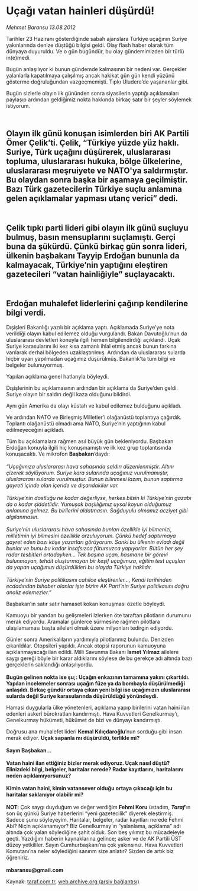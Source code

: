 # Uçağı vatan hainleri düşürdü!

*Mehmet Baransu 13.08.2012*

<div class="yazi"><p>Tarihler 23 Haziranı gösterdiğinde sabah ajanslara Türkiye uçağının Suriye yakınlarında denize düştüğü bilgisi geldi. Olay flash haber olarak tüm dünyaya duyuruldu. Ve o gün bugündür, bu olay gündemimizden bir türlü in(e)medi. </p>
<p>Bugün anlaşılıyor ki bunun gündemde kalmasının bir nedeni var. Gerçekler yalanlarla kapatılmaya çalışılmış ancak hakikat gün gün kendi yüzünü gösterme doğruluğundan vazgeçmemişti. Tıpkı Uludere’de yaşananlar gibi.</p>
<p>Bugün sizlerle olayın ilk gününden sonra siyasilerin yaptığı açıklamaları paylaşıp ardından geldiğimiz nokta hakkında birkaç satır bir şeyler söylemek istiyorum. </p>
<h2><br/>Olayın ilk günü konuşan isimlerden biri AK Partili Ömer Çelik’ti. Çelik, “Türkiye yüzde yüz haklı. Suriye, Türk uçağını düşürerek, uluslararası topluma, uluslararası hukuka, bölge ülkelerine, uluslararası meşruiyete ve NATO'ya saldırmıştır. Bu olaydan sonra başka bir aşamaya geçilmiştir. Bazı Türk gazetecilerin Türkiye suçlu anlamına gelen açıklamalar yapması utanç verici” dedi.</h2>
<h2><br/>Çelik tıpkı parti lideri gibi olayın ilk günü suçluyu bulmuş, basın mensuplarını suçlamıştı. Gerçi buna da şükürdü. Çünkü birkaç gün sonra lideri, ülkenin başbakanı Tayyip Erdoğan bununla da kalmayacak, Türkiye’nin yaptığını eleştiren gazetecileri “vatan hainliğiyle” suçlayacaktı. </h2>
<h2><br/>Erdoğan muhalefet liderlerini çağırıp kendilerine bilgi verdi. </h2>
<p>Dışişleri Bakanlığı yazılı bir açıklama yaptı. Açıklamada Suriye’ye nota verildiği olayın kabul edilemez olduğu vurgulandı. Bakan Davutoğlu’nun da uluslararası devletleri konuyla ilgili hemen bilgilendirdiği açıklandı. Uçak Suriye karasularını iki kez kısa zamanlı ihlal etmiş ancak bunun farkına varılarak derhal bölgeden uzaklaştırılmış. Ardından da uluslararası sularda hiçbir uyarı yapılmadan uçağımız düşürülmüş. Bakanlık’ta tüm bilgi ve belgeler bulunuyormuş. </p>
<p>Yapılan açıklama genel hatlarıyla böyleydi. </p>
<p>Dışişlerinin bu açıklamasının ardından bir açıklama da Suriye’den geldi. Suriye olayın bir saldırı değil kaza olduğunu bildirdi. </p>
<p>Aynı gün Amerika da olayı küstah ve kabul edilemez bulduğunu açıkladı. </p>
<p>Ve ardından NATO ve Birleşmiş Milletler’i olağanüstü toplantıya çağırdık. Toplantı olağanüstü olmadı ama NATO, Suriye’nin yaptığının kabul edilmeyeceğini açıkladı. </p>
<p>Tüm bu açıklamalara rağmen asıl büyük gün bekleniyordu. Başbakan Erdoğan konuyla ilgili hiç konuşmamıştı ve ilk kez grup toplantısında konuşacaktı. Ve mikrofon <b>Başbakan</b>’daydı:<br/><br/><i>“Uçağımıza uluslararası hava sahasında saldırı düzenlenmiştir. Altını çizerek söylüyorum. Suriye kara sularında uçağımız vurulmamıştır, uluslararası sularda vurulmuştur. Bunun bilinmesi lazım, bunun saptırma gayreti içinde olan içeride ve dışarıdakiler var. <br/><br/></i><i>Türkiye’nin dostluğu ne kadar değerliyse, herkes bilsin ki Türkiye’nin gazabı da o kadar şiddetlidir. Yumuşak başlılığımız uysal koyun olduğumuz anlamına gelmez. Bu birilerini aldatmasın. Sağduyulu olmamız acziyet gibi algılanmasın. <br/><br/></i><i>Suriye’nin uluslararası hava sahasında bunları özellikle iyi bilmenizi, milletimin iyi bilmesini özellikle arzuluyorum. Çünkü hedef saptırmaya gayret eden bazı köşe yazarları görüyorum. Sanki bu ülkenin evladı değil bunlar ve bunu bu kadar insafsızca fütursuzca yapıyorlar. Bütün her şey radar tesbitleri ortadayken... Tek başına uçan, hasmane bir görevi bulunmayan, tehdit oluşturmayan bir keşif uçağımıza, eğitim test uçuşları da yapan uçağımızı düşürdükleri bu olayda Türkiye haklıdır.<br/><br/></i><i>Türkiye’nin Suriye politikasını cahilce eleştirenler..., Kendi tarihinden ecdadından </i><i>bi</i><i>haber olanlar işte bizim AK Parti’nin Suriye politikasını doğru analiz edemezler.”</i></p>
<p>Başbakan’ın satır satır hamaset kokan konuşması özetle böyleydi. </p>
<p>Kamuoyu bir yandan bu gelişmeleri izlerken öte taraftan pilotların durumunu merak ediyordu. Aramalar günlerce sürmesine rağmen pilotlara ulaşılamaması başta aileleri olmak üzere milyonları tedirgin ediyordu. </p>
<p>Günler sonra Amerikalıların yardımıyla pilotlarımız bulundu. Denizden çıkarıldılar. Otopsileri yapıldı. Ancak otopsi raporunun kamuoyuna açıklanmayacağı ilan edildi. Milli Savunma Bakanı <b>İsmet Yılmaz</b> ailelere saygı gereği böyle bir karar aldıklarını söylese de bu gerekçe adı altında bazı gerçeklerin saklandığı anlaşılıyordu. <br/><br/><b>Bugün gelinen nokta ise şu;: Uçağın enkazının tamamına yakını çıkartıldı. Yapılan incelemeler sonrası uçağın füze ya da bombayla düşürülmediği anlaşıldı. Birkaç gündür ortaya çıkan yeni bilgi ise uçağımızın uluslararası sularda değil Suriye karasularında düşürüldüğü yönündeydi. </b></p>
<p>Hamasi duygularla ülke yönetenleri, açıklama yapıp birilerini vatan haini ilan edenleri askerî bürokratları kandırmıştı. Hava Kuvvetleri Genelkurmay’ı, Genelkurmay hükümeti, hükümet de bizi ve dünyayı kandırmıştı. </p>
<p>Doğrusu ana muhalefet lideri <b>Kemal Kılıçdaroğlu</b>’nun sorduğu gibi insan merak ediyor. <b>Uçak sapanla mı düşürüldü, terlikle mi?<br/><br/></b><b>Sayın Başbakan...<br/><br/></b><b>Vatan haini ilan ettiğiniz bizler merak ediyoruz. Uçak nasıl düştü? Elinizdeki bilgi, belgeler, haritalar nerede? Radar kayıtlarını, haritalarını neden açıklamıyorsunuz? <br/><br/></b><b>Kimin vatan haini, kimin vatansever olduğu ortaya çıkacağı için bu haritalar saklanıyor olabilir mi?</b> <br/><br/><b>NOT:</b> Çok saygı duyduğum ve değer verdiğim <b>Fehmi Koru</b> üstadım, <b><i>Taraf</i></b>’ın son üç günkü Suriye haberlerini “yeni gazetecilik” diyerek eleştirmiş. Sadece şunu söyleyeyim. Haritalar, belgeler, radar kayıtları nerede Fehmi Abi? Niçin açıklanamıyor? Biz Genelkurmay’ın “yalanlama, açıklama” adı altında çok yalan söylediğine şahit olduk. Son beş yılımız bu mücadeleyle geçti. Yazdığım haberin kaynaklarına gelince; asker ve de AK Partili ÜST düzey yetkililer. Sayın Cumhurbaşkanı’na çok yakınsınız. Hava Kuvvetleri Komutanı’na neler söylediğini sanırım size anlatır? Sizden de artık biz öğreniriz.<br/><br/><b>mbaransu@gmail.com</b></p>
</div>

Kaynak: [taraf.com.tr](http://www.taraf.com.tr/mehmet-baransu/makale-ucagi-vatan-hainleri-dusurdu.htm), [web.archive.org (arşiv bağlantısı)](http://web.archive.org/web/20131107055840/http://www.taraf.com.tr/mehmet-baransu/makale-ucagi-vatan-hainleri-dusurdu.htm)
